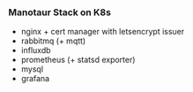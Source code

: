 ### Manotaur Stack on K8s

- nginx + cert manager with letsencrypt issuer
- rabbitmq (+ mqtt)
- influxdb
- prometheus (+ statsd exporter)
- mysql
- grafana
